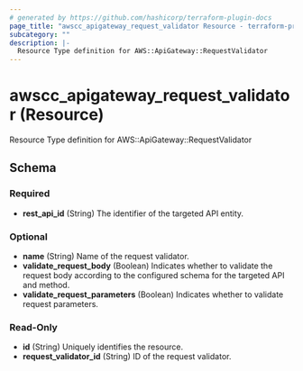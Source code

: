 ```yaml
---
# generated by https://github.com/hashicorp/terraform-plugin-docs
page_title: "awscc_apigateway_request_validator Resource - terraform-provider-awscc"
subcategory: ""
description: |-
  Resource Type definition for AWS::ApiGateway::RequestValidator
---
```


# awscc_apigateway_request_validator (Resource)

Resource Type definition for AWS::ApiGateway::RequestValidator



<!-- schema generated by tfplugindocs -->
## Schema

### Required

- **rest_api_id** (String) The identifier of the targeted API entity.

### Optional

- **name** (String) Name of the request validator.
- **validate_request_body** (Boolean) Indicates whether to validate the request body according to the configured schema for the targeted API and method.
- **validate_request_parameters** (Boolean) Indicates whether to validate request parameters.

### Read-Only

- **id** (String) Uniquely identifies the resource.
- **request_validator_id** (String) ID of the request validator.


